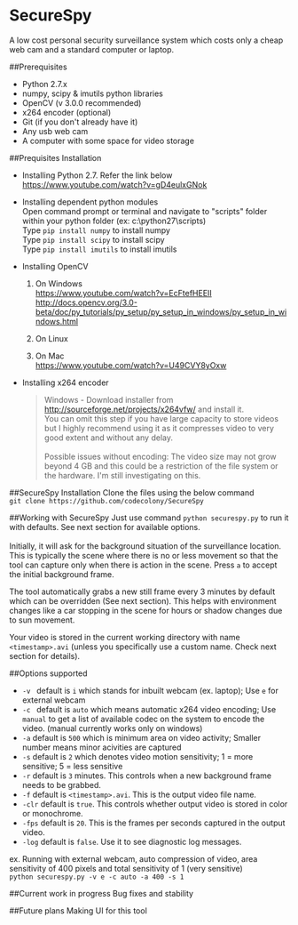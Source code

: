 # SecureSpy
A low cost personal security surveillance system which costs only a cheap web cam and a standard computer or laptop.

##Prerequisites
- Python 2.7.x
- numpy, scipy & imutils python libraries
- OpenCV (v 3.0.0 recommended)
- x264 encoder (optional)
- Git (if you don't already have it)
- Any usb web cam
- A computer with some space for video storage

##Prequisites Installation 
- Installing Python 2.7. Refer the link below <br>
  https://www.youtube.com/watch?v=gD4eulxGNok

- Installing dependent python modules <br>
  Open command prompt or terminal and navigate to "scripts" folder within your python folder (ex: c:\python27\scripts) <br>
  Type `pip install numpy` to install numpy <br>
  Type `pip install scipy` to install scipy <br>
  Type `pip install imutils` to install imutils <br>

- Installing OpenCV
  1. On Windows <br>
  https://www.youtube.com/watch?v=EcFtefHEEII <br>
  http://docs.opencv.org/3.0-beta/doc/py_tutorials/py_setup/py_setup_in_windows/py_setup_in_windows.html

  2. On Linux <br>
  
  3. On Mac <br>
  https://www.youtube.com/watch?v=U49CVY8yOxw

- Installing x264 encoder <br>
  > Windows - Download installer from http://sourceforge.net/projects/x264vfw/ and install it. <br>
You can omit this step if you have large capacity to store videos but I highly recommend using it as it compresses video to very good extent and without any delay.
<br><br>
Possible issues without encoding: The video size may not grow beyond 4 GB and this could be a restriction of the file system or the hardware. I'm still investigating on this.

##SecureSpy Installation
Clone the files using the below command <br>
`git clone https://github.com/codecolony/SecureSpy`

##Working with SecureSpy
Just use command `python securespy.py` to run it with defaults. See next section for available options. <br>
<br>
Initially, it will ask for the background situation of the surveillance location. This is typically the scene where there is no or less movement so that the tool can capture only when there is action in the scene. Press `a` to accept the initial background frame. <br>

The tool automatically grabs a new still frame every 3 minutes by default which can be overridden (See next section). This helps with environment changes like a car stopping in the scene for hours or shadow changes due to sun movement.

Your video is stored in the current working directory with name `<timestamp>.avi` (unless you specifically use a custom name. Check next section for details).

##Options supported
- `-v ` default is `i` which stands for inbuilt webcam (ex. laptop); Use `e` for external webcam
- `-c ` default is `auto` which means automatic x264 video encoding; Use `manual` to get a list of available codec on the system to encode the video. (manual currently works only on windows)
- `-a` default is `500` which is minimum area on video activity; Smaller number means minor acivities are captured
- `-s` default is `2` which denotes video motion sensitivity; 1 = more sensitive; 5 = less sensitive
- `-r` default is `3` minutes. This controls when a new background frame needs to be grabbed.
- `-f` default is `<timestamp>.avi`. This is the output video file name.
- `-clr` default is `true`. This controls whether output video is stored in color or monochrome.
- `-fps` default is `20`. This is the frames per seconds captured in the output video.
- `-log` default is `false`. Use it to see diagnostic log messages.

ex. Running with external webcam, auto compression of video, area sensitivity of 400 pixels and total sensitivity of 1 (very sensitive) <br>
`python securespy.py -v e -c auto -a 400 -s 1`

##Current work in progress
Bug fixes and stability

##Future plans
Making UI for this tool
